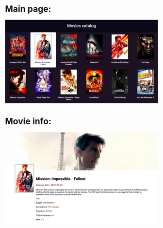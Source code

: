 <h1>Main page:</h1>
<img src="/preview/main_screen.png"/>
<h1>Movie info:</h1>
<img src="/preview/movie_info.png"/>

